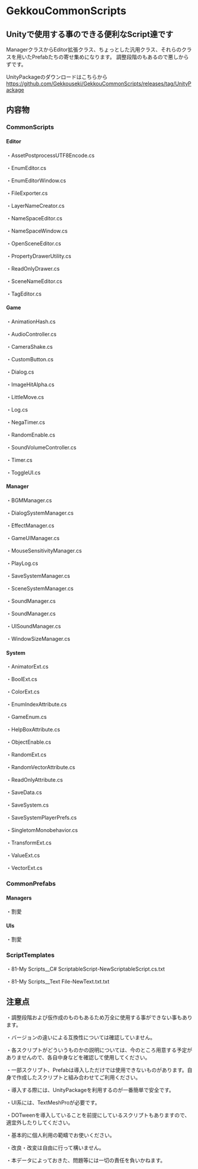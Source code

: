 # GekkouCommonScripts
## Unityで使用する事のできる便利なScript達です
ManagerクラスからEditor拡張クラス、ちょっとした汎用クラス、それらのクラスを用いたPrefabたちの寄せ集めになります。
調整段階のもあるので悪しからずです。

UnityPackageのダウンロードはこちらから
https://github.com/Gekkouseki/GekkouCommonScripts/releases/tag/UnityPackage

## 内容物
### CommonScripts
#### Editor
・AssetPostprocessUTF8Encode.cs

・EnumEditor.cs

・EnumEditorWindow.cs

・FileExporter.cs

・LayerNameCreator.cs

・NameSpaceEditor.cs

・NameSpaceWindow.cs

・OpenSceneEditor.cs

・PropertyDrawerUtility.cs

・ReadOnlyDrawer.cs

・SceneNameEditor.cs

・TagEditor.cs

#### Game
・AnimationHash.cs

・AudioController.cs

・CameraShake.cs

・CustomButton.cs

・Dialog.cs

・ImageHitAlpha.cs

・LittleMove.cs

・Log.cs

・NegaTimer.cs

・RandomEnable.cs

・SoundVolumeController.cs

・Timer.cs

・ToggleUI.cs

#### Manager
・BGMManager.cs

・DialogSystemManager.cs

・EffectManager.cs

・GameUIManager.cs

・MouseSensitivityManager.cs

・PlayLog.cs

・SaveSystemManager.cs

・SceneSystemManager.cs

・SoundManager.cs

・SoundManager.cs

・UISoundManager.cs

・WindowSizeManager.cs

#### System
・AnimatorExt.cs

・BoolExt.cs

・ColorExt.cs

・EnumIndexAttribute.cs

・GameEnum.cs

・HelpBoxAttribute.cs

・ObjectEnable.cs

・RandomExt.cs

・RandomVectorAttribute.cs

・ReadOnlyAttribute.cs

・SaveData.cs

・SaveSystem.cs

・SaveSystemPlayerPrefs.cs

・SingletomMonobehavior.cs

・TransformExt.cs

・ValueExt.cs

・VectorExt.cs

### CommonPrefabs
#### Managers
・割愛

#### UIs
・割愛

### ScriptTemplates
・81-My Scripts__C# ScriptableScript-NewScriptableScript.cs.txt

・81-My Scripts__Text File-NewText.txt.txt


## 注意点
・調整段階および仮作成のものもあるため万全に使用する事ができない事もあります。

・バージョンの違いによる互換性については確認していません。

・各スクリプトがどういうものかの説明については、今のところ用意する予定がありませんので、各自中身などを確認して使用してください。

・一部スクリプト、Prefabは導入しただけでは使用できないものがあります。自身で作成したスクリプトと組み合わせてご利用ください。

・導入する際には、UnityPackageを利用するのが一番簡単で安全です。

・UI系には、TextMeshProが必要です。

・DOTweenを導入していることを前提にしているスクリプトもありますので、適宜外したりしてください。

・基本的に個人利用の範疇でお使いください。

・改良・改変は自由に行って構いません。

・本データによっておきた、問題等には一切の責任を負いかねます。
